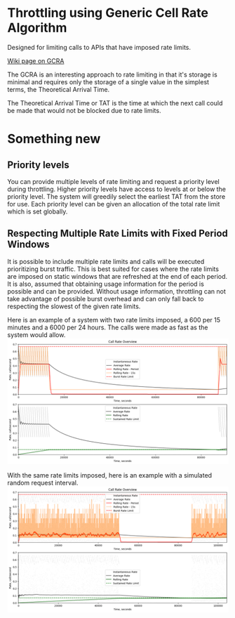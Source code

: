 # Throttling using Generic Cell Rate Algorithm
Designed for limiting calls to APIs that have imposed rate limits.

[Wiki page on GCRA](https://en.wikipedia.org/wiki/Generic_cell_rate_algorithm)
    
The GCRA is an interesting approach to rate limiting in that it's storage is
minimal and requires only the storage of a single value in the simplest terms, the
Theoretical Arrival Time.

The Theoretical Arrival Time or TAT is the time at which the next call could be made 
that would not be blocked due to rate limits.

# Something new
## Priority levels
You can provide multiple levels of rate limiting and request a priority level during throttling.
Higher priority levels have access to levels at or below the priority level.  The system will
greedily select the earliest TAT from the store for use.  Each priority level can be given an allocation
of the total rate limit which is set globally.  

## Respecting Multiple Rate Limits with Fixed Period Windows
It is possible to include multiple rate limits and calls will be executed prioritizing burst traffic.  This is 
best suited for cases where the rate limits are imposed on static windows that are refreshed at the end of each period.
It is also, assumed that obtaining usage information for the period is possible and can be provided. Without usage
information, throttling can not take advantage of possible burst overhead and can only fall back to respecting the
slowest of the given rate limits.

Here is an example of a system with two rate limits imposed, a 600 per 15 minutes and a 6000 per 24 hours.
The calls were made as fast as the system would allow.
![Burst Sustained Example](media/multirate_example.png)

With the same rate limits imposed, here is an example with a simulated random request interval.
![Burst Sustained Simulation Example](media/multirate_simulation_example.png)


